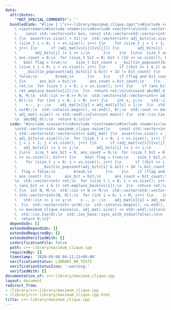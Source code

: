 ```yaml
---
data:
  attributes:
    '*NOT_SPECIAL_COMMENTS*': ''
  bundledCode: "#line 1 \"c++-library/maximum_clique.cpp\"\n#include <cassert>\n#include\
    \ <iostream>\n#include <numeric>\n#include <vector>\n\nstd::vector<int> maximum_clique_naive(\n\
    \    const std::vector<int> &vs, const std::vector<std::vector<int>> &adj_mat)\
    \ {\n  assert(vs.size() < 31);\n  std::vector<int> adj_bits(vs.size());\n  for\
    \ (size_t i = 0; i < vs.size(); i++) {\n    for (size_t j = i + 1; j < vs.size();\
    \ j++) {\n      if (adj_mat[vs[i]][vs[j]]) {\n        adj_bits[i] |= 1 << j;\n\
    \        adj_bits[j] |= 1 << i;\n      }\n    }\n  }\n\n  size_t ans_bit = 0,\
    \ ans_count = 0;\n  for (size_t bit = 0; bit < (1U << vs.size()); bit++) {\n \
    \   bool flag = true;\n    size_t bit_count = __builtin_popcount(bit);\n    for\
    \ (size_t i = 0; i < vs.size(); i++) {\n      if ((bit >> i & 1) and\n       \
    \   __builtin_popcount(adj_bits[i] & bit) + 1U != bit_count) {\n        flag =\
    \ false;\n        break;\n      }\n    }\n    if (flag and bit_count > ans_count)\
    \ {\n      ans_bit = bit;\n      ans_count = bit_count;\n    }\n  }\n\n  std::vector<int>\
    \ ret;\n  for (size_t i = 0; i < vs.size(); i++) {\n    if (ans_bit >> i & 1)\
    \ ret.emplace_back(vs[i]);\n  }\n  return ret;\n}\n\nvoid abc002_d() {\n  int\
    \ N, M;\n  std::cin >> N >> M;\n  std::vector<std::vector<int>> adj_mat(N, std::vector<int>(N,\
    \ 0));\n  for (int i = 0; i < M; i++) {\n    int x, y;\n    std::cin >> x >> y;\n\
    \    x--, y--;\n    adj_mat[x][y] = adj_mat[y][x] = 1;\n  }\n  std::vector<int>\
    \ vs(N);\n  std::iota(vs.begin(), vs.end(), 0);\n  std::cout << maximum_clique_naive(vs,\
    \ adj_mat).size() << std::endl;\n}\n\nint main() {\n  std::cin.tie(0);\n  std::ios_base::sync_with_stdio(false);\n\
    \n  abc002_d();\n  return 0;\n}\n"
  code: "#include <cassert>\n#include <iostream>\n#include <numeric>\n#include <vector>\n\
    \nstd::vector<int> maximum_clique_naive(\n    const std::vector<int> &vs, const\
    \ std::vector<std::vector<int>> &adj_mat) {\n  assert(vs.size() < 31);\n  std::vector<int>\
    \ adj_bits(vs.size());\n  for (size_t i = 0; i < vs.size(); i++) {\n    for (size_t\
    \ j = i + 1; j < vs.size(); j++) {\n      if (adj_mat[vs[i]][vs[j]]) {\n     \
    \   adj_bits[i] |= 1 << j;\n        adj_bits[j] |= 1 << i;\n      }\n    }\n \
    \ }\n\n  size_t ans_bit = 0, ans_count = 0;\n  for (size_t bit = 0; bit < (1U\
    \ << vs.size()); bit++) {\n    bool flag = true;\n    size_t bit_count = __builtin_popcount(bit);\n\
    \    for (size_t i = 0; i < vs.size(); i++) {\n      if ((bit >> i & 1) and\n\
    \          __builtin_popcount(adj_bits[i] & bit) + 1U != bit_count) {\n      \
    \  flag = false;\n        break;\n      }\n    }\n    if (flag and bit_count >\
    \ ans_count) {\n      ans_bit = bit;\n      ans_count = bit_count;\n    }\n  }\n\
    \n  std::vector<int> ret;\n  for (size_t i = 0; i < vs.size(); i++) {\n    if\
    \ (ans_bit >> i & 1) ret.emplace_back(vs[i]);\n  }\n  return ret;\n}\n\nvoid abc002_d()\
    \ {\n  int N, M;\n  std::cin >> N >> M;\n  std::vector<std::vector<int>> adj_mat(N,\
    \ std::vector<int>(N, 0));\n  for (int i = 0; i < M; i++) {\n    int x, y;\n \
    \   std::cin >> x >> y;\n    x--, y--;\n    adj_mat[x][y] = adj_mat[y][x] = 1;\n\
    \  }\n  std::vector<int> vs(N);\n  std::iota(vs.begin(), vs.end(), 0);\n  std::cout\
    \ << maximum_clique_naive(vs, adj_mat).size() << std::endl;\n}\n\nint main() {\n\
    \  std::cin.tie(0);\n  std::ios_base::sync_with_stdio(false);\n\n  abc002_d();\n\
    \  return 0;\n}"
  dependsOn: []
  extendedDependsOn: []
  extendedRequiredBy: []
  extendedVerifiedWith: []
  isVerificationFile: false
  path: c++-library/maximum_clique.cpp
  requiredBy: []
  timestamp: '2020-09-08 04:11:21+09:00'
  verificationStatus: LIBRARY_NO_TESTS
  verificationStatusIcon: ':warning:'
  verifiedWith: []
documentation_of: c++-library/maximum_clique.cpp
layout: document
redirect_from:
- /library/c++-library/maximum_clique.cpp
- /library/c++-library/maximum_clique.cpp.html
title: c++-library/maximum_clique.cpp
---
```

